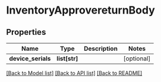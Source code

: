 # InventoryApprovereturnBody

## Properties
Name | Type | Description | Notes
------------ | ------------- | ------------- | -------------
**device_serials** | **list[str]** |  | [optional] 

[[Back to Model list]](../README.md#documentation-for-models) [[Back to API list]](../README.md#documentation-for-api-endpoints) [[Back to README]](../README.md)

